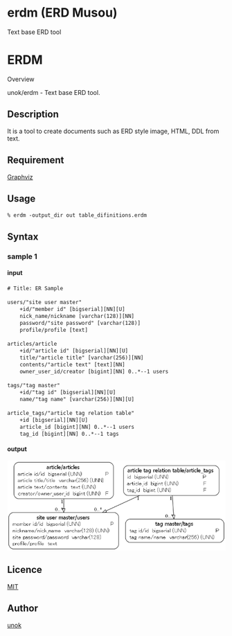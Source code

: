 # erdm (ERD Musou)

Text base ERD tool


ERDM
====

Overview

unok/erdm - Text base ERD tool.

## Description

It is a tool to create documents such as ERD style image, HTML, DDL from text.

## Requirement

[Graphviz](http://www.graphviz.org/)

## Usage

```shell
% erdm -output_dir out table_difinitions.erdm
```

## Syntax

### sample 1

#### input

```text
# Title: ER Sample

users/"site user master"
    +id/"member id" [bigserial][NN][U]
    nick_name/nickname [varchar(128)][NN]
    password/"site password" [varchar(128)]
    profile/profile [text]

articles/article
    +id/"article id" [bigserial][NN][U]
    title/"article title" [varchar(256)][NN]
    contents/"article text" [text][NN]
    owner_user_id/creator [bigint][NN] 0..*--1 users

tags/"tag master"
    +id/"tag id" [bigserial][NN][U]
    name/"tag name" [varchar(256)][NN][U]

article_tags/"article tag relation table"
    +id [bigserial][NN][U]
    article_id [bigint][NN] 0..*--1 users
    tag_id [bigint][NN] 0..*--1 tags
```

#### output

![ERD1](test.png)

## Licence

[MIT](https://github.com/tcnksm/tool/blob/master/LICENCE)

## Author

[unok](https://github.com/unok)
